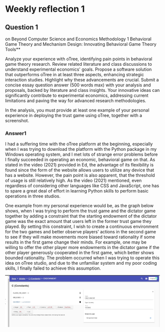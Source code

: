 # Weekly reflection 1

## Question 1
on Beyond Computer Science and Economics Methodology 1 Behavioral Game Theory and Mechanism Design: Innovating Behavioral Game Theory Tools**

Analyze your experience with oTree, identifying pain points in behavioral game theory research. Review related literature and class discussions to understand experimental economics' goals. Propose a software solution that outperforms oTree in at least three aspects, enhancing strategic interaction studies. Highlight why these advancements are crucial. Submit a concise essay question answer (500 words max) with your analysis and proposals, backed by literature and class insights. Your innovative ideas can significantly contribute to experimental economics, addressing current limitations and paving the way for advanced research methodologies. 

In the analysis, you must provide at least one example of your personal experience in deploying the trust game using oTree, together with a screenshot.

### Answer1

I had a suffering time with the oTree platform at the beginning, especially when I was trying to download the platform with the Python package in my Windows operating system, and I met lots of strange error problems before I finally succeeded in operating an economic, behavioral game on that. As stated in the video (2021) provided in Ed, the advantage of its flexibility is found since the form of the website allows users to utilize any device that has a website. However, the pain point is also apparent, that the threshold of usage is still relatively high. As the video (2021) mentioned, even regardless of considering other languages like CSS and JavaScript, one has to spare a great deal of effort in learning Python skills to perform basic operations in three studios. 

One example from my personal experience would be, as the graph below shows, when I was trying to perform the trust game and the dictator game together by adding a constraint that the starting endowment of the dictator game was the exact amount that users left in the former trust game they played. By setting this constraint, I wish to create a continuous environment for the two games and better observe players' actions in the second game to see if they will make movements more biased toward rationality if some results in the first game change their minds. For example, one may be willing to offer the other player more endowments in the dictator game if the other player generously cooperated in the first game, which better shows bounded rationality. The problem occurred when I was trying to operate this idea on oTree studio, and due to the unfamiliar system and my poor coding skills, I finally failed to achieve this assumption.

![Graph for oTree](Graphs/Graph_for_oTree.jpg)

